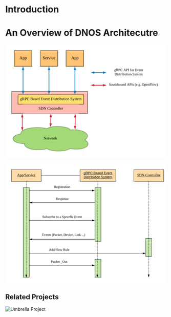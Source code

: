# Introduction 


# An Overview of DNOS Architecutre 

![DNOS Architecture](dnos_architecture.png)

![External Event Processing Using GRPC and Flow Rule Installation Sequence Diagram](dnos_grpc_protocol.png)


## Related Projects

![Umbrella Project](https://github.com/umbrella-project/umbrella)





